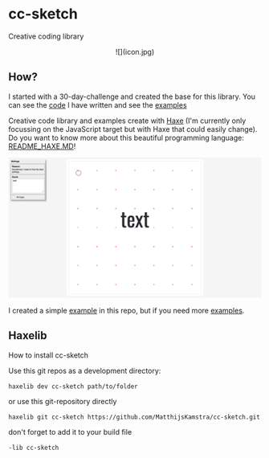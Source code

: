 # cc-sketch

Creative coding library

<span style="display:block;text-align:center">
![](icon.jpg)
</span>

## How?

I started with a 30-day-challenge and created the base for this library. You can see the [code](https://github.com/MatthijsKamstra/creative-coding) I have written and see the [examples](https://matthijskamstra.github.io/creative-coding/)



Creative code library and examples create with [Haxe](http://www.haxe.org) (I'm currently only focussing on the JavaScript target but with Haxe that could easily change). Do you want to know more about this beautiful programming language: [README_HAXE.MD](README_HAXE.MD)!

![](img/example.png)

I created a simple [example](https://matthijskamstra.github.io/cc-sketch/) in this repo, but if you need more [examples](https://matthijskamstra.github.io/creative-coding/).


## Haxelib

How to install cc-sketch

Use this git repos as a development directory:

```
haxelib dev cc-sketch path/to/folder
```

or use this git-repository directly

```
haxelib git cc-sketch https://github.com/MatthijsKamstra/cc-sketch.git
```

don't forget to add it to your build file

```
-lib cc-sketch
```